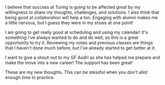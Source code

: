 I believe that success at Turing is going to be affected great by my willingness to share my thoughts, challenges, and solutions.
I also think that being good at collaboration will help a ton.
Engaging with alumni makes me a little nervous, but I guess they were in my shoes at one point!

I am going to get really good at scheduling and using my calendar! It's something I've always wanted to do and do well, so this is a great opportunity to try it.
Reviewing my notes and previous classes are things that I haven't done much before, but I've already started to get better at it.

I want to give a shout-out to my GF Audri as she has helped me prepare and make the move into a new career! The support has been great!

These are my new thoughts. This can be stessful when you don't allot enough time to practice.
